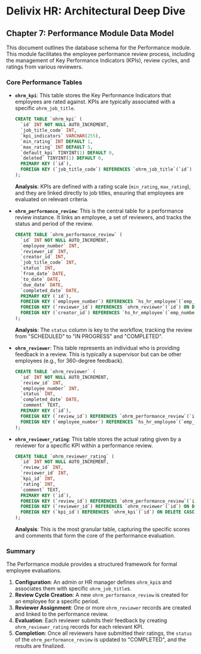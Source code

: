 # Delivix HR: Architectural Deep Dive

## Chapter 7: Performance Module Data Model

This document outlines the database schema for the Performance module. This module facilitates the employee performance review process, including the management of Key Performance Indicators (KPIs), review cycles, and ratings from various reviewers.

### Core Performance Tables

- **`ohrm_kpi`**: This table stores the Key Performance Indicators that employees are rated against. KPIs are typically associated with a specific `ohrm_job_title`.
  ```sql
  CREATE TABLE `ohrm_kpi` (
    `id` INT NOT NULL AUTO_INCREMENT,
    `job_title_code` INT,
    `kpi_indicators` VARCHAR(255),
    `min_rating` INT DEFAULT 1,
    `max_rating` INT DEFAULT 5,
    `default_kpi` TINYINT(1) DEFAULT 0,
    `deleted` TINYINT(1) DEFAULT 0,
    PRIMARY KEY (`id`),
    FOREIGN KEY (`job_title_code`) REFERENCES `ohrm_job_title`(`id`) ON DELETE CASCADE
  );
  ```
  **Analysis**: KPIs are defined with a rating scale (`min_rating`, `max_rating`), and they are linked directly to job titles, ensuring that employees are evaluated on relevant criteria.

- **`ohrm_performance_review`**: This is the central table for a performance review instance. It links an employee, a set of reviewers, and tracks the status and period of the review.
  ```sql
  CREATE TABLE `ohrm_performance_review` (
    `id` INT NOT NULL AUTO_INCREMENT,
    `employee_number` INT,
    `reviewer_id` INT,
    `creator_id` INT,
    `job_title_code` INT,
    `status` INT,
    `from_date` DATE,
    `to_date` DATE,
    `due_date` DATE,
    `completed_date` DATE,
    PRIMARY KEY (`id`),
    FOREIGN KEY (`employee_number`) REFERENCES `hs_hr_employee`(`emp_number`) ON DELETE CASCADE,
    FOREIGN KEY (`reviewer_id`) REFERENCES `ohrm_reviewer`(`id`) ON DELETE SET NULL,
    FOREIGN KEY (`creator_id`) REFERENCES `hs_hr_employee`(`emp_number`) ON DELETE SET NULL
  );
  ```
  **Analysis**: The `status` column is key to the workflow, tracking the review from "SCHEDULED" to "IN PROGRESS" and "COMPLETED".

- **`ohrm_reviewer`**: This table represents an individual who is providing feedback in a review. This is typically a supervisor but can be other employees (e.g., for 360-degree feedback).
  ```sql
  CREATE TABLE `ohrm_reviewer` (
    `id` INT NOT NULL AUTO_INCREMENT,
    `review_id` INT,
    `employee_number` INT,
    `status` INT,
    `completed_date` DATE,
    `comment` TEXT,
    PRIMARY KEY (`id`),
    FOREIGN KEY (`review_id`) REFERENCES `ohrm_performance_review`(`id`) ON DELETE CASCADE,
    FOREIGN KEY (`employee_number`) REFERENCES `hs_hr_employee`(`emp_number`) ON DELETE CASCADE
  );
  ```

- **`ohrm_reviewer_rating`**: This table stores the actual rating given by a reviewer for a specific KPI within a performance review.
  ```sql
  CREATE TABLE `ohrm_reviewer_rating` (
    `id` INT NOT NULL AUTO_INCREMENT,
    `review_id` INT,
    `reviewer_id` INT,
    `kpi_id` INT,
    `rating` INT,
    `comment` TEXT,
    PRIMARY KEY (`id`),
    FOREIGN KEY (`review_id`) REFERENCES `ohrm_performance_review`(`id`) ON DELETE CASCADE,
    FOREIGN KEY (`reviewer_id`) REFERENCES `ohrm_reviewer`(`id`) ON DELETE CASCADE,
    FOREIGN KEY (`kpi_id`) REFERENCES `ohrm_kpi`(`id`) ON DELETE CASCADE
  );
  ```
  **Analysis**: This is the most granular table, capturing the specific scores and comments that form the core of the performance evaluation.

### Summary
The Performance module provides a structured framework for formal employee evaluations.
1.  **Configuration**: An admin or HR manager defines `ohrm_kpi`s and associates them with specific `ohrm_job_title`s.
2.  **Review Cycle Creation**: A new `ohrm_performance_review` is created for an employee for a specific period.
3.  **Reviewer Assignment**: One or more `ohrm_reviewer` records are created and linked to the performance review.
4.  **Evaluation**: Each reviewer submits their feedback by creating `ohrm_reviewer_rating` records for each relevant KPI.
5.  **Completion**: Once all reviewers have submitted their ratings, the `status` of the `ohrm_performance_review` is updated to "COMPLETED", and the results are finalized. 